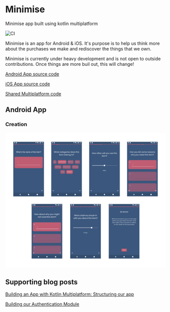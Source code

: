 # Minimise

Minimise app built using kotlin multiplatform

![CI](https://github.com/hitherejoe/minimise/workflows/CI/badge.svg?branch=master)

Minimise is an app for Android & iOS. It's purpose is to help us think more about the purchases we make and rediscover the things that we own.

Minimise is currently under heavy development and is not open to outside contributions. Once things are more buil out, this will change!

[Android App source code](https://github.com/hitherejoe/minimise/tree/master/platform_android)

[iOS App source code](https://github.com/hitherejoe/minimise/tree/master/native/KotlinIOS)

[Shared Multiplatform code](https://github.com/hitherejoe/minimise/tree/master/shared)


## Android App


### Creation 

![Creation flow](art/screenshots.png)


## Supporting blog posts

[Building an App with Kotlin Multiplatform: Structuring our app
](https://joebirch.co/2020/01/16/building-an-app-with-kotlin-multiplatform-structuring-our-app/)

[Building our Authentication Module](https://joebirch.co/2020/03/19/building-an-app-with-kotlin-multiplatform-building-our-authentication-module/)
